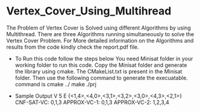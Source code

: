 # Vertex_Cover_Using_Multihread
The Problem of Vertex Cover is Solved using different Algorithms by using Multithread.
There are three Algorithms running simultaneously to solve the Vertex Cover Problem.
For More detailed information on the Algorithms and results from the code kindly check the
report.pdf file.

* To Run this code follow the steps below
You need Minisat folder in your working folder to run this code. Copy the Minisat
folder and generate the library using cmake. The CMakeList.txt is present in the Minisat
folder. Then use the following command to generate the execuatable.
command is
cmake ../
make
./prj

* Sample Output
V 5
E {<1,4>,<4,0>,<3,1>,<3,2>,<3,0>,<4,3>,<2,1>}
CNF-SAT-VC: 0,1,3
APPROX-VC-1: 0,1,3
APPROX-VC-2: 1,2,3,4
